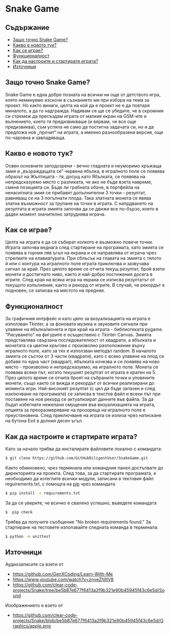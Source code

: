 # Snake Game

## Съдържание
* [Защо точно Snake Game?](#Защо-точно-Snake-Game?)
* [Какво е новото тук?](#Какво-е-новото-тук?)
* [Как се играе?](#Как-се-играе?)
* [Функционалност](#Функционалност)
* [Как да настроите и стартирате играта?](#Как-да-настроите-и-стартирате-играта?)
* [Източници](#Източници)

## Защо точно Snake Game?
  Snake Game е една добре позната на всички ни още от детството игра, която неминуемо изскочи в съзнанието ми при избора на тема за проект. Но както винаги, целта на кой да е проект не е да повтаря миналото, а да го надгражда. Надявам се ще се убедите, че в скромния си стремеж да пресъздам играта от малкия екран на GSM-ите и вълнението, което тя предизвикваше (и вярвам, че все още предизвиква), съм успяла не само да постигна задачата си, но и да предложа нов „прочит“ на играта, а именно разнообразена версия, още по-чаровна и завладяваща. 

## Какво е новото тук?
  Освен основните заподозрени - вечно гладната и неуморимо кръжаща змия и „възраждащата се“ червена ябълка, в игралното поле се появява образът на Жълтицата - тя, досущ като Ябълката, се появява на непредсказуемо място с разликата, че ако не бъде взета навреме, сменя позицията си. Бъде ли грабната обаче, в портфейла на ненаситната змия се прибавят допълнителни 3 точки - резултат, равняващ се на 3 погълнати плода. Така златната монета се явява златна възможност за трупане на точки в играта. С напрдването на резултата в играта змията започва да се движи все по-бързо, което в даден момент значително затруднява играча.
  
## Как се играе?
 Целта на играта е да се събират колкото е възможно повече точки. Играта започва веднага след стартиране на програмата, като змията се появява в горния ляв ъгъл на екрана и се направлява от играча чрез стрелките на клавиатурата. При сблъсък на главата на змията с тялото й или с контура на игралното поле играта приключва и зазвучава сигнал за край.
 През цялото време се отчита текущ резултат, брой взети монети и достигнато ниво, както и най-добро постижение досега в игрите. След края на всяка игра на екрана се изписва резултатът от текущото изпълнение, както и рекорд от игрите. В случай, че рекордът е подновен, се записва на мястото на предния.
 
 ## Функционалност
 За графичния интрфейс и като цяло за визуализацията на играта е използван Tkinter, а за фоновата музика и звуковите сигнали при улавяне на ябълка/монета и при край на играта - библиотеката pygame. "Рисуването" на фигурите е осъществено с Tkinter Canvas. Змията представлява свързана последователност от квадрати, а ябълката и монетата са цветни кръгове с произволно разположение върху игралното поле, като за тях е използван методът random. В началото змията се състои от 3 части (квадрати), като с всяко улавяне на плод се добавя по една част (квадрат), ябълката изчезва и се появява на ново място - произволно и непредсказуемо, на игралното поле. Монета се появава всеки път, когато текушият резултат от играта е кратен на 5. През цялото време се отчита броят на събраните точки и уловените монети, също както се вижда и рекордът от всички реализирани до момента игри. Най-високият резултат (с цел да бъде запазен и след изключване на програмата) се записва в текстов файл и всеки път при поставяне на нов рекорд се актуализират данните във файла. За да бъдат избегнати нежелани смущения във визуализацията на играта, опцията за преоразмеряване на прозореца на игралното поле е преустановена. След приключване на играта се излиза чрез натискане на бутона Exit в долния десен ъгъл.

## Как да настроите и стартирате играта?
  Като за начало трябва да инсталирате файловете локално с командата:
  ```bash
  $ git clone https://github.com/GitHubDiligentUser/SnakeGame.git
  ```
  Както обикновено, чрез терминала или командния панел достъпвате до директорията на проекта. След това, за да стартирате програмата, е необходимо да изтеглите всички модули, записани в тектовия файл reguirements.txt, с помощта на [pip](https://pip.pypa.io/en/stable/) чрез командата
  ```bash
  $ pip install -r requirements.txt
  ```
  За да се уверите, че всичко е свалено успешно, въведете командата
  ```bash
  $  pip check
  ```
  Трябва да получите съобщение "No broken requirements found."
  За стартиране на тестовете използвайте следната команда в терминала:
  ```bash
  $ python -m unittest
  ```

## Източници
Аудиозаписите са взети от 
* https://github.com/GenXCoding/Learn-With-Me
* https://www.youtube.com/watch?v=znveZhlltV8
* https://github.com/clear-code-projects/Snake/tree/be5b87e677f6413a2f9b321e90b45945f43c6e5d/Sound

Изображението е взето от
* https://github.com/clear-code-projects/Snake/blob/be5b87e677f6413a2f9b321e90b45945f43c6e5d/Graphics/apple.png
